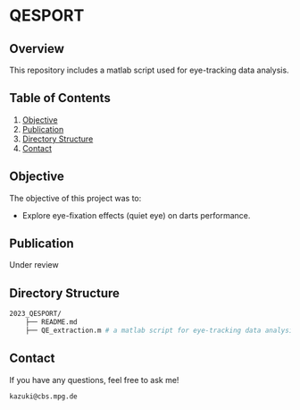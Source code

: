 # QESPORT

## Overview

This repository includes a matlab script used for eye-tracking data analysis.

## Table of Contents

1. [Objective](#objective)
2. [Publication](#publication)
3. [Directory Structure](#directory-structure)
4. [Contact](#contact)


## Objective

The objective of this project was to:
- Explore eye-fixation effects (quiet eye) on darts performance.


## Publication

Under review

## Directory Structure
```bash
2023_QESPORT/
    ├── README.md
    ├── QE_extraction.m # a matlab script for eye-tracking data analysis
```

## Contact
If you have any questions, feel free to ask me!
 ```bash
kazuki@cbs.mpg.de
 ```
